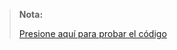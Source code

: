 > **Nota:**
>
> <a href="https://jonathann-h.github.io/BarraDesplazamiento/" target="_blank">Presione aquí para probar el código</a>
